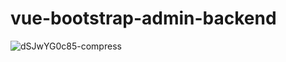 # vue-bootstrap-admin-backend
![dSJwYG0c85-compress](https://user-images.githubusercontent.com/12603244/75683635-7be95c00-5cd2-11ea-81d7-50191c283d2c.jpg)
